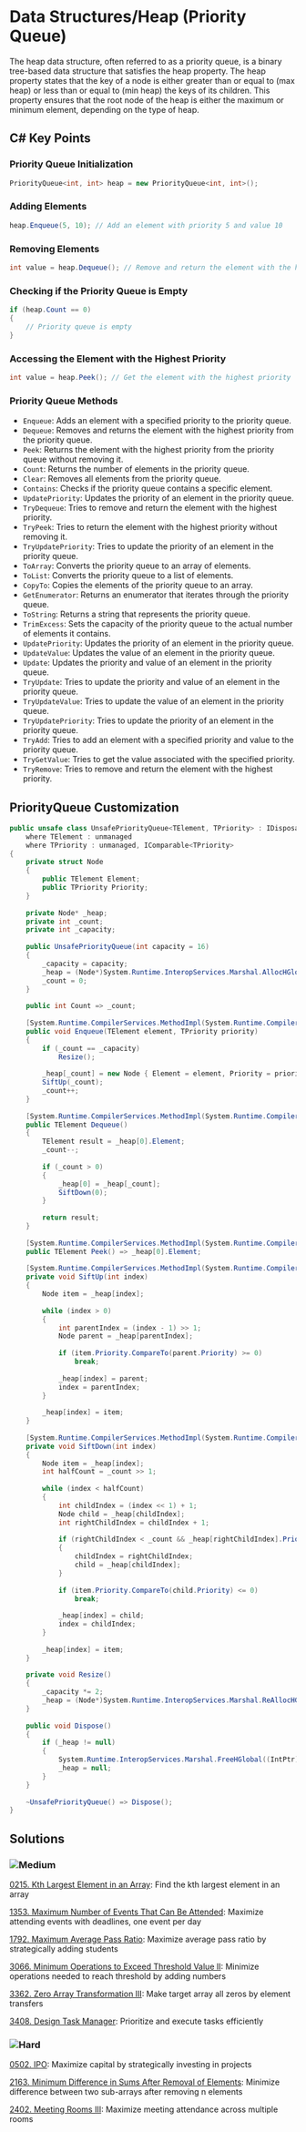 # Data Structures/Heap (Priority Queue)

The heap data structure, often referred to as a priority queue, is a binary tree-based data structure that satisfies the heap property. The heap property states that the key of a node is either greater than or equal to (max heap) or less than or equal to (min heap) the keys of its children. This property ensures that the root node of the heap is either the maximum or minimum element, depending on the type of heap.

## C# Key Points

### Priority Queue Initialization

```csharp
PriorityQueue<int, int> heap = new PriorityQueue<int, int>();
```

### Adding Elements

```csharp
heap.Enqueue(5, 10); // Add an element with priority 5 and value 10
```

### Removing Elements

```csharp
int value = heap.Dequeue(); // Remove and return the element with the highest priority
```

### Checking if the Priority Queue is Empty

```csharp
if (heap.Count == 0)
{
    // Priority queue is empty
}
```

### Accessing the Element with the Highest Priority

```csharp
int value = heap.Peek(); // Get the element with the highest priority
```

### Priority Queue Methods

- `Enqueue`: Adds an element with a specified priority to the priority queue.
- `Dequeue`: Removes and returns the element with the highest priority from the priority queue.
- `Peek`: Returns the element with the highest priority from the priority queue without removing it.
- `Count`: Returns the number of elements in the priority queue.
- `Clear`: Removes all elements from the priority queue.
- `Contains`: Checks if the priority queue contains a specific element.
- `UpdatePriority`: Updates the priority of an element in the priority queue.
- `TryDequeue`: Tries to remove and return the element with the highest priority.
- `TryPeek`: Tries to return the element with the highest priority without removing it.
- `TryUpdatePriority`: Tries to update the priority of an element in the priority queue.
- `ToArray`: Converts the priority queue to an array of elements.
- `ToList`: Converts the priority queue to a list of elements.
- `CopyTo`: Copies the elements of the priority queue to an array.
- `GetEnumerator`: Returns an enumerator that iterates through the priority queue.
- `ToString`: Returns a string that represents the priority queue.
- `TrimExcess`: Sets the capacity of the priority queue to the actual number of elements it contains.
- `UpdatePriority`: Updates the priority of an element in the priority queue.
- `UpdateValue`: Updates the value of an element in the priority queue.
- `Update`: Updates the priority and value of an element in the priority queue.
- `TryUpdate`: Tries to update the priority and value of an element in the priority queue.
- `TryUpdateValue`: Tries to update the value of an element in the priority queue.
- `TryUpdatePriority`: Tries to update the priority of an element in the priority queue.
- `TryAdd`: Tries to add an element with a specified priority and value to the priority queue.
- `TryGetValue`: Tries to get the value associated with the specified priority.
- `TryRemove`: Tries to remove and return the element with the highest priority.

## PriorityQueue Customization
```csharp
public unsafe class UnsafePriorityQueue<TElement, TPriority> : IDisposable 
    where TElement : unmanaged 
    where TPriority : unmanaged, IComparable<TPriority>
{
    private struct Node
    {
        public TElement Element;
        public TPriority Priority;
    }
    
    private Node* _heap;
    private int _count;
    private int _capacity;
    
    public UnsafePriorityQueue(int capacity = 16)
    {
        _capacity = capacity;
        _heap = (Node*)System.Runtime.InteropServices.Marshal.AllocHGlobal(capacity * sizeof(Node));
        _count = 0;
    }
    
    public int Count => _count;
    
    [System.Runtime.CompilerServices.MethodImpl(System.Runtime.CompilerServices.MethodImplOptions.AggressiveInlining)]
    public void Enqueue(TElement element, TPriority priority)
    {
        if (_count == _capacity)
            Resize();
            
        _heap[_count] = new Node { Element = element, Priority = priority };
        SiftUp(_count);
        _count++;
    }
    
    [System.Runtime.CompilerServices.MethodImpl(System.Runtime.CompilerServices.MethodImplOptions.AggressiveInlining)]
    public TElement Dequeue()
    {
        TElement result = _heap[0].Element;
        _count--;
        
        if (_count > 0)
        {
            _heap[0] = _heap[_count];
            SiftDown(0);
        }
        
        return result;
    }
    
    [System.Runtime.CompilerServices.MethodImpl(System.Runtime.CompilerServices.MethodImplOptions.AggressiveInlining)]
    public TElement Peek() => _heap[0].Element;
    
    [System.Runtime.CompilerServices.MethodImpl(System.Runtime.CompilerServices.MethodImplOptions.AggressiveInlining)]
    private void SiftUp(int index)
    {
        Node item = _heap[index];
        
        while (index > 0)
        {
            int parentIndex = (index - 1) >> 1;
            Node parent = _heap[parentIndex];
            
            if (item.Priority.CompareTo(parent.Priority) >= 0)
                break;
                
            _heap[index] = parent;
            index = parentIndex;
        }
        
        _heap[index] = item;
    }
    
    [System.Runtime.CompilerServices.MethodImpl(System.Runtime.CompilerServices.MethodImplOptions.AggressiveInlining)]
    private void SiftDown(int index)
    {
        Node item = _heap[index];
        int halfCount = _count >> 1;
        
        while (index < halfCount)
        {
            int childIndex = (index << 1) + 1;
            Node child = _heap[childIndex];
            int rightChildIndex = childIndex + 1;
            
            if (rightChildIndex < _count && _heap[rightChildIndex].Priority.CompareTo(child.Priority) < 0)
            {
                childIndex = rightChildIndex;
                child = _heap[childIndex];
            }
            
            if (item.Priority.CompareTo(child.Priority) <= 0)
                break;
                
            _heap[index] = child;
            index = childIndex;
        }
        
        _heap[index] = item;
    }
    
    private void Resize()
    {
        _capacity *= 2;
        _heap = (Node*)System.Runtime.InteropServices.Marshal.ReAllocHGlobal((IntPtr)_heap, (IntPtr)(_capacity * sizeof(Node)));
    }
    
    public void Dispose()
    {
        if (_heap != null)
        {
            System.Runtime.InteropServices.Marshal.FreeHGlobal((IntPtr)_heap);
            _heap = null;
        }
    }
    
    ~UnsafePriorityQueue() => Dispose();
}
```

## Solutions

### ![Medium](https://img.shields.io/badge/Medium-fac31d)

[0215. Kth Largest Element in an Array](/Data%20Structures%2FHeap%20%28Priority%20Queue%29%2F0215.%20Kth%20Largest%20Element%20in%20an%20Array): Find the kth largest element in an array

[1353. Maximum Number of Events That Can Be Attended](/Data%20Structures%2FHeap%20%28Priority%20Queue%29%2F1353.%20Maximum%20Number%20of%20Events%20That%20Can%20Be%20Attended): Maximize attending events with deadlines, one event per day

[1792. Maximum Average Pass Ratio](/Data%20Structures%2FHeap%20%28Priority%20Queue%29%2F1792.%20Maximum%20Average%20Pass%20Ratio): Maximize average pass ratio by strategically adding students

[3066. Minimum Operations to Exceed Threshold Value II](/Data%20Structures%2FHeap%20%28Priority%20Queue%29%2F3066.%20Minimum%20Operations%20to%20Exceed%20Threshold%20Value%20II): Minimize operations needed to reach threshold by adding numbers

[3362. Zero Array Transformation III](/Data%20Structures%2FHeap%20%28Priority%20Queue%29%2F3362.%20Zero%20Array%20Transformation%20III): Make target array all zeros by element transfers

[3408. Design Task Manager](/Data%20Structures%2FHeap%20%28Priority%20Queue%29%2F3408.%20Design%20Task%20Manager): Prioritize and execute tasks efficiently

### ![Hard](https://img.shields.io/badge/Hard-f8615c)

[0502. IPO](/Data%20Structures%2FHeap%20%28Priority%20Queue%29%2F0502.%20IPO): Maximize capital by strategically investing in projects

[2163. Minimum Difference in Sums After Removal of Elements](/Data%20Structures%2FHeap%20%28Priority%20Queue%29%2F2163.%20Minimum%20Difference%20in%20Sums%20After%20Removal%20of%20Elements): Minimize difference between two sub-arrays after removing n elements

[2402. Meeting Rooms III](/Data%20Structures%2FHeap%20%28Priority%20Queue%29%2F2402.%20Meeting%20Rooms%20III): Maximize meeting attendance across multiple rooms
